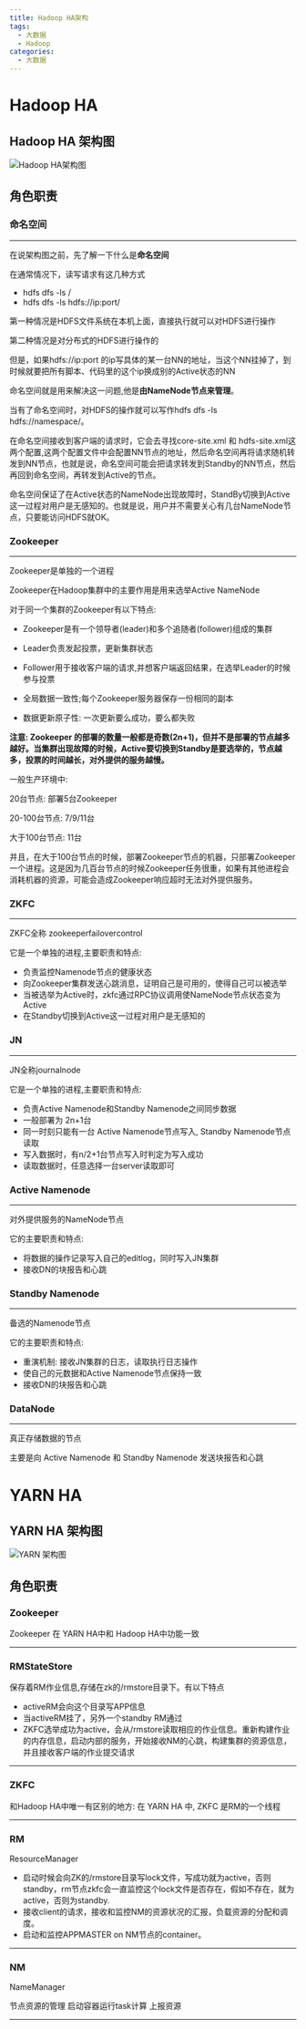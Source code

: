 ```yaml
---
title: Hadoop HA架构
tags:
  - 大数据
  - Hadoop
categories:
  - 大数据
---
```


# Hadoop HA

## Hadoop HA 架构图

![Hadoop HA架构图](https://s2.ax1x.com/2019/03/30/ADkuuD.png)

## 角色职责

### 命名空间

---

在说架构图之前，先了解一下什么是**命名空间**

在通常情况下，读写请求有这几种方式

- hdfs dfs -ls /
- hdfs dfs -ls hdfs://ip:port/

第一种情况是HDFS文件系统在本机上面，直接执行就可以对HDFS进行操作

第二种情况是对分布式的HDFS进行操作的

但是，如果hdfs://ip:port 的ip写具体的某一台NN的地址，当这个NN挂掉了，到时候就要把所有脚本、代码里的这个ip换成别的Active状态的NN

命名空间就是用来解决这一问题,他是**由NameNode节点来管理**。

当有了命名空间时，对HDFS的操作就可以写作hdfs dfs -ls hdfs://namespace/。

在命名空间接收到客户端的请求时，它会去寻找core-site.xml 和 hdfs-site.xml这两个配置,这两个配置文件中会配置NN节点的地址，然后命名空间再将请求随机转发到NN节点，也就是说，命名空间可能会把请求转发到Standby的NN节点，然后再回到命名空间，再转发到Active的节点。

命名空间保证了在Active状态的NameNode出现故障时，StandBy切换到Active这一过程对用户是无感知的。也就是说，用户并不需要关心有几台NameNode节点，只要能访问HDFS就OK。

### Zookeeper

---

Zookeeper是单独的一个进程

Zookeeper在Hadoop集群中的主要作用是用来选举Active NameNode

对于同一个集群的Zookeeper有以下特点:

- Zookeeper是有一个领导者(leader)和多个追随者(follower)组成的集群

- Leader负责发起投票，更新集群状态

- Follower用于接收客户端的请求,并想客户端返回结果，在选举Leader的时候参与投票

- 全局数据一致性;每个Zookeeper服务器保存一份相同的副本

- 数据更新原子性: 一次更新要么成功，要么都失败

  

**注意: Zookeeper 的部署的数量一般都是奇数(2n+1)，但并不是部署的节点越多越好。当集群出现故障的时候，Active要切换到Standby是要选举的，节点越多，投票的时间越长，对外提供的服务越慢。**

一般生产环境中:

20台节点: 部署5台Zookeeper

20-100台节点: 7/9/11台

大于100台节点: 11台

并且，在大于100台节点的时候，部署Zookeeper节点的机器，只部署Zookeeper一个进程。这是因为几百台节点的时候Zookeeper任务很重，如果有其他进程会消耗机器的资源，可能会造成Zookeeper响应超时无法对外提供服务。

### ZKFC

---

ZKFC全称 zookeeperfailovercontrol

它是一个单独的进程,主要职责和特点:

- 负责监控Namenode节点的健康状态
- 向Zookeeper集群发送心跳消息，证明自己是可用的，使得自己可以被选举
- 当被选举为Active时，zkfc通过RPC协议调用使NameNode节点状态变为Active
- 在Standby切换到Active这一过程对用户是无感知的



### JN

---

JN全称journalnode

它是一个单独的进程,主要职责和特点:

- 负责Active Namenode和Standby Namenode之间同步数据
- 一般部署为 2n+1台
- 同一时刻只能有一台 Active Namenode节点写入, Standby Namenode节点读取
- 写入数据时，有n/2+1台节点写入时判定为写入成功
- 读取数据时，任意选择一台server读取即可

### Active Namenode

---

对外提供服务的NameNode节点

它的主要职责和特点:

- 将数据的操作记录写入自己的editlog，同时写入JN集群
- 接收DN的块报告和心跳



### Standby Namenode

---

备选的Namenode节点

它的主要职责和特点:

- 重演机制: 接收JN集群的日志，读取执行日志操作
- 使自己的元数据和Active Namenode节点保持一致
- 接收DN的块报告和心跳

### DataNode

---

真正存储数据的节点

主要是向 Active Namenode 和 Standby Namenode 发送块报告和心跳



# YARN HA

## YARN HA 架构图

![YARN 架构图](https://s2.ax1x.com/2019/03/30/ADAzmF.png)



## 角色职责

### Zookeeper

Zookeeper 在 YARN HA中和 Hadoop HA中功能一致

---

### RMStateStore

保存着RM作业信息,存储在zk的/rmstore目录下。有以下特点

- activeRM会向这个目录写APP信息
- 当activeRM挂了，另外一个standby RM通过
- ZKFC选举成功为active，会从/rmstore读取相应的作业信息。重新构建作业的内存信息，启动内部的服务，开始接收NM的心跳，构建集群的资源信息，并且接收客户端的作业提交请求

---

### ZKFC 

和Hadoop HA中唯一有区别的地方: 在 YARN HA 中, ZKFC 是RM的一个线程

---

### RM

ResourceManager

- 启动时候会向ZK的/rmstore目录写lock文件，写成功就为active，否则standby，rm节点zkfc会一直监控这个lock文件是否存在，假如不存在，就为active，否则为standby.
- 接收client的请求，接收和监控NM的资源状况的汇报，负载资源的分配和调度。
- 启动和监控APPMASTER on NM节点的container。

---

### NM

NameManager

节点资源的管理  启动容器运行task计算  上报资源 

---

